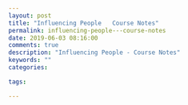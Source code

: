 ```yaml
---
layout: post
title: "Influencing People   Course Notes"
permalink: influencing-people---course-notes
date: 2019-06-03 08:16:00
comments: true
description: "Influencing People - Course Notes"
keywords: ""
categories:

tags:

---
```


